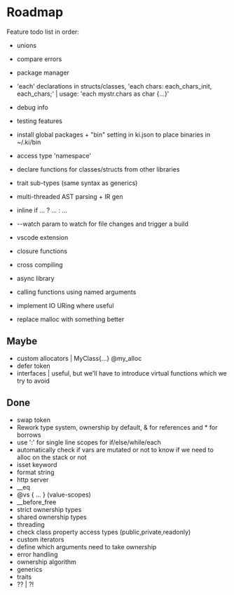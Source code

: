 
# Roadmap

Feature todo list in order:

- unions
- compare errors
- package manager
- 'each' declarations in structs/classes, 'each chars: each_chars_init, each_chars;' | usage: 'each mystr.chars as char {...}'
- debug info

- testing features
- install global packages + "bin" setting in ki.json to place binaries in ~/.ki/bin
- access type 'namespace'
- declare functions for classes/structs from other libraries
- trait sub-types (same syntax as generics)
- multi-threaded AST parsing + IR gen
- inline if ... ? ... : ...
- --watch param to watch for file changes and trigger a build
- vscode extension
- closure functions
- cross compiling
- async library
- calling functions using named arguments
- implement IO URing where useful
- replace malloc with something better

## Maybe

- custom allocators | MyClass{...} @my_alloc
- defer token
- interfaces | useful, but we'll have to introduce virtual functions which we try to avoid

## Done

- swap token
- Rework type system, ownership by default, & for references and * for borrows
- use ':' for single line scopes for if/else/while/each
- automatically check if vars are mutated or not to know if we need to alloc on the stack or not
- isset keyword
- format string
- http server
- __eq
- @vs { ... } (value-scopes)
- __before_free
- strict ownership types
- shared ownership types
- threading
- check class property access types (public,private,readonly)
- custom iterators
- define which arguments need to take ownership
- error handling
- ownership algorithm
- generics
- traits
- ?? | ?!
